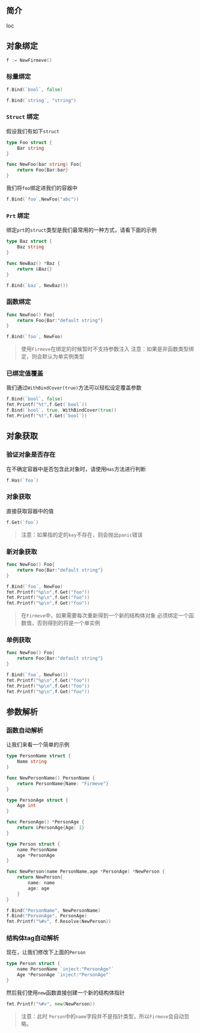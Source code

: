 ## 简介
Ioc

## 对象绑定

```go
f := NewFirmeve()
```

### 标量绑定
```go
f.Bind(`bool`, false)
```
```go
f.Bind(`string`, "string")
```

### `Struct` 绑定
假设我们有如下`struct`
```go
type Foo struct {
    Bar string	
}

func NewFoo(bar string) Foo{
    return Foo{Bar:bar}
}
```
我们将`foo`绑定进我们的容器中
```go
f.Bind(`foo`,NewFoo("abc"))
```

### `Prt` 绑定
绑定`prt`的`struct`类型是我们最常用的一种方式，请看下面的示例
```go
type Baz struct {
    Baz string	
}

func NewBaz() *Baz {
	return &Baz{}
}

f.Bind(`baz`, NewBaz())
```

### 函数绑定
```go
func NewFoo() Foo{
	return Foo{Bar:"default string"}
}

f.Bind(`foo`, NewFoo)
```
> 使用`Firmeve`在绑定的时候暂时不支持参数注入
> 注意：如果是非函数类型绑定，则会默认为单实例类型

### 已绑定值覆盖
我们通过`WithBindCover(true)`方法可以轻松设定覆盖参数
```go
f.Bind(`bool`, false)
fmt.Printf("%t",f.Get(`bool`))
f.Bind(`bool`, true, WithBindCover(true))
fmt.Printf("%t",f.Get(`bool`))
```

## 对象获取

### 验证对象是否存在
在不确定容器中是否包含此对象时，请使用`Has`方法进行判断
```go
f.Has(`foo`)
```
### 对象获取
直接获取容器中的值
```go
f.Get(`foo`)
```
> 注意：如果指的定的`key`不存在，则会抛出`panic`错误

### 新对象获取
```go
func NewFoo() Foo{
	return Foo{Bar:"default string"}
}

f.Bind(`foo`, NewFoo)
fmt.Printf("%p\n",f.Get("foo"))
fmt.Printf("%p\n",f.Get("foo"))
fmt.Printf("%p\n",f.Get("foo"))
```
> 在`Firmeve`中，如果需要每次重新得到一个新的结构体对象
必须绑定一个函数值，否则得到的将是一个单实例

### 单例获取
```go
func NewFoo() Foo{
	return Foo{Bar:"default string"}
}

f.Bind(`foo`, NewFoo())
fmt.Printf("%p\n",f.Get("foo"))
fmt.Printf("%p\n",f.Get("foo"))
fmt.Printf("%p\n",f.Get("foo"))
```

## 参数解析
### 函数自动解析
让我们来看一个简单的示例
```go
type PersonName struct {
	Name string
}

func NewPersonName() PersonName {
	return PersonName{Name: "Firmeve"}
}

type PersonAge struct {
	Age int
}

func PersonAge() *PersonAge {
	return &PersonAge{Age: 1}
}

type Person struct {
	name PersonName
	age *PersonAge
}

func NewPerson(name PersonName,age *PersonAge) *NewPerson {
    return NewPerson{
    	name: name
    	age: age
    }
}

f.Bind("PersonName", NewPersonName)
f.Bind("PersonAge", PersonAge)
fmt.Printf("%#v", f.Resolve(NewPerson))
```

### 结构体tag自动解析
现在，让我们修改下上面的`Person`
```go
type Person struct {
	name PersonName `inject:"PersonAge"`
	Age *PersonAge `inject:"PersonAge"`
}
```
然后我们使用`new`函数直接创建一个新的结构体指针
```go
fmt.Printf("%#v", new(NewPerson))
```
> 注意：此时 `Person`中的`name`字段并不是指针类型，所以`Firmeve`会自动忽略。
